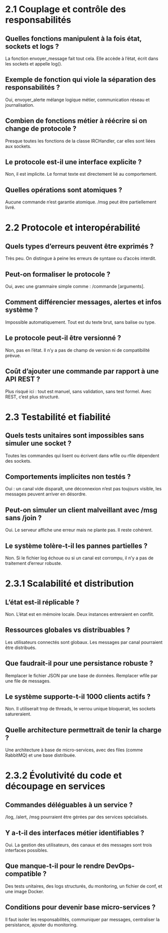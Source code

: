 # 2.1 Couplage et contrôle des responsabilités

## Quelles fonctions manipulent à la fois état, sockets et logs ?
La fonction envoyer_message fait tout cela. Elle accède à l’état, écrit dans les sockets et appelle log().

## Exemple de fonction qui viole la séparation des responsabilités ?
Oui, envoyer_alerte mélange logique métier, communication réseau et journalisation.

## Combien de fonctions métier à réécrire si on change de protocole ?
Presque toutes les fonctions de la classe IRCHandler, car elles sont liées aux sockets.

## Le protocole est-il une interface explicite ?
Non, il est implicite. Le format texte est directement lié au comportement.

## Quelles opérations sont atomiques ?
Aucune commande n’est garantie atomique. /msg peut être partiellement livré.
# 2.2 Protocole et interopérabilité

## Quels types d’erreurs peuvent être exprimés ?
Très peu. On distingue à peine les erreurs de syntaxe ou d’accès interdit.

## Peut-on formaliser le protocole ?
Oui, avec une grammaire simple comme : /commande [arguments].

## Comment différencier messages, alertes et infos système ?
Impossible automatiquement. Tout est du texte brut, sans balise ou type.

## Le protocole peut-il être versionné ?
Non, pas en l’état. Il n’y a pas de champ de version ni de compatibilité prévue.

## Coût d’ajouter une commande par rapport à une API REST ?
Plus risqué ici : tout est manuel, sans validation, sans test formel. Avec REST, c’est plus structuré.
# 2.3 Testabilité et fiabilité

## Quels tests unitaires sont impossibles sans simuler une socket ?
Toutes les commandes qui lisent ou écrivent dans wfile ou rfile dépendent des sockets.

## Comportements implicites non testés ?
Oui : un canal vide disparaît, une déconnexion n’est pas toujours visible, les messages peuvent arriver en désordre.

## Peut-on simuler un client malveillant avec /msg sans /join ?
Oui. Le serveur affiche une erreur mais ne plante pas. Il reste cohérent.

## Le système tolère-t-il les pannes partielles ?
Non. Si le fichier log échoue ou si un canal est corrompu, il n’y a pas de traitement d’erreur robuste.
# 2.3.1 Scalabilité et distribution

## L’état est-il réplicable ?
Non. L’état est en mémoire locale. Deux instances entreraient en conflit.

## Ressources globales vs distribuables ?
Les utilisateurs connectés sont globaux. Les messages par canal pourraient être distribués.

## Que faudrait-il pour une persistance robuste ?
Remplacer le fichier JSON par une base de données. Remplacer wfile par une file de messages.

## Le système supporte-t-il 1000 clients actifs ?
Non. Il utiliserait trop de threads, le verrou unique bloquerait, les sockets satureraient.

## Quelle architecture permettrait de tenir la charge ?
Une architecture à base de micro-services, avec des files (comme RabbitMQ) et une base distribuée.
# 2.3.2 Évolutivité du code et découpage en services

## Commandes déléguables à un service ?
/log, /alert, /msg pourraient être gérées par des services spécialisés.

## Y a-t-il des interfaces métier identifiables ?
Oui. La gestion des utilisateurs, des canaux et des messages sont trois interfaces possibles.

## Que manque-t-il pour le rendre DevOps-compatible ?
Des tests unitaires, des logs structurés, du monitoring, un fichier de conf, et une image Docker.

## Conditions pour devenir base micro-services ?
Il faut isoler les responsabilités, communiquer par messages, centraliser la persistance, ajouter du monitoring.
